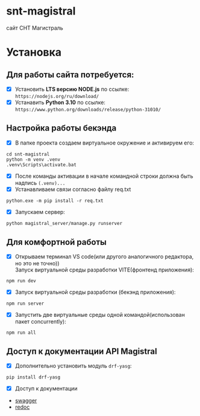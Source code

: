 # snt-magistral
сайт СНТ Магистраль
# Установка
## Для работы сайта потребуется:
* [x] Установить **LTS версию NODE.js** по ссылке: `https://nodejs.org/ru/download/`
* [x] Устанавить **Python 3.10** по ссылке: `https://www.python.org/downloads/release/python-31010/`
## Настройка работы бекэнда
* [x] В папке проекта создаем виртуальное окружение и активируем его:
```
cd snt-magistral
python -m venv .venv
.venv\Scripts\activate.bat
```
* [x] После команды активации в начале командной строки должна быть надпись `(.venv)...` 
* [x] Устанавливаем связи согласно файлу req.txt
```
python.exe -m pip install -r req.txt
```
* [x] Запускаем сервер:
```
python magistral_server/manage.py runserver
```
## Для комфортной работы
* [x] Открываем терминал VS code(или другого аналогичного редактора, но это не точно))  
Запуск виртуальной среды разработки VITE(фронтенд приложения):

```
npm run dev
```
* [x] Запуск виртуальной среды разработки (бекэнд приложения):

```
npm run server
```
* [x]  Запустить две виртуальные среды одной командой(использован пакет concurrently):
```
npm run all
```
## Доступ к документации API Magistral
* [x] Дополнительно установить модуль `drf-yasg`:
```
pip install drf-yasg
```
* [x] Доступ к документации 
* [swagger](http://127.0.0.1:8000/swagger/)
* [redoc](http://127.0.0.1:8000/redoc/)
